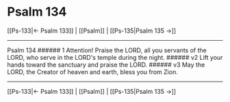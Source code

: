 # Psalm 134

[[Ps-133|← Psalm 133]] | [[Psalm]] | [[Ps-135|Psalm 135 →]]
***

Psalm 134 ###### 1 Attention! Praise the LORD, all you servants of the LORD, who serve in the LORD's temple during the night. ###### v2 Lift your hands toward the sanctuary and praise the LORD. ###### v3 May the LORD, the Creator of heaven and earth, bless you from Zion.

***
[[Ps-133|← Psalm 133]] | [[Psalm]] | [[Ps-135|Psalm 135 →]]
